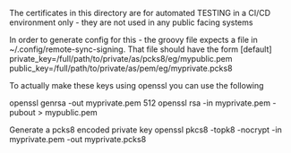 The certificates in this directory are for automated TESTING in a CI/CD environment only - they are not used in any public facing systems

In order to generate config for this - the groovy file expects a file in ~/.config/remote-sync-signing. That file should have the form
    [default]
    private_key=/full/path/to/private/as/pcks8/eg/mypublic.pem
    public_key=/full/path/to/private/as/pem/eg/myprivate.pcks8

To actually make these keys using openssl you can use the following

openssl genrsa -out myprivate.pem 512
openssl rsa -in myprivate.pem -pubout > mypublic.pem

Generate a pcks8 encoded private key
openssl pkcs8 -topk8 -nocrypt -in myprivate.pem -out myprivate.pcks8

